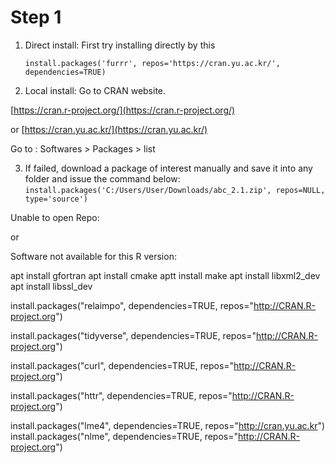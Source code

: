# Step 1
1. Direct install: First try installing directly by this
    
    ``install.packages('furrr', repos='https://cran.yu.ac.kr/', dependencies=TRUE)``

2. Local install: Go to CRAN website.  

[https://cran.r-project.org/](https://cran.r-project.org/)

or [https://cran.yu.ac.kr/](https://cran.yu.ac.kr/)

Go to : Softwares > Packages > list

3. If failed, download a package of interest manually and save it into any folder and issue the command below:
  ``install.packages('C:/Users/User/Downloads/abc_2.1.zip', repos=NULL, type='source')``


Unable to open Repo:

or 

Software not available for this R version:


apt install gfortran
apt install cmake
aptt install make
apt install libxml2_dev
apt install libssl_dev

install.packages("relaimpo", dependencies=TRUE, repos="http://CRAN.R-project.org")

install.packages("tidyverse", dependencies=TRUE, repos="http://CRAN.R-project.org")

install.packages("curl", dependencies=TRUE, repos="http://CRAN.R-project.org")

install.packages("httr", dependencies=TRUE, repos="http://CRAN.R-project.org")

install.packages("lme4", dependencies=TRUE, repos="http://cran.yu.ac.kr")
install.packages("nlme", dependencies=TRUE, repos="http://CRAN.R-project.org")
